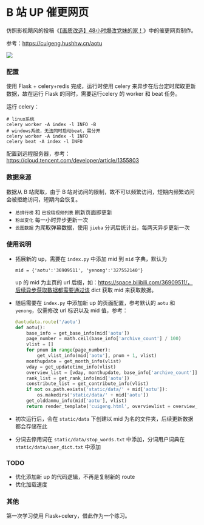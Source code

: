 # B 站 UP 催更网页



仿照影视飓风的投稿《[【画质改造】48小时爆改党妹的家！](https://www.bilibili.com/video/BV1pz4y1S7t7)》中的催更网页制作。

参考：https://cuigeng.hushhw.cn/aotu

![](https://photo.hushhw.cn/img2021/cuigeng_aotu.png)



### 配置

使用 Flask + celery+redis 完成，运行时使用 celery 来异步在后台定时爬取更新数据，故在运行 Flask 的同时，需要运行celery 的 worker 和 beat 任务。

运行 celery：

```
# linux系统
celery worker -A index -l INFO -B
# windows系统，无法同时启动beat，需分开
celery worker -A index -l INFO
celery beat -A index -l INFO
```

配置到远程服务器，参考：https://cloud.tencent.com/developer/article/1355803



### 数据来源

数据从 B 站爬取，由于 B 站对访问的限制，故不可以频繁访问，短期内频繁访问会被拒绝访问，短期内会恢复。

* `总排行榜` 和 `已投稿视频列表` 刷新页面即更新
* `粉丝变化` 每一小时异步更新一次
* `云图数据` 为爬取弹幕数据，使用 `jieba` 分词后统计出，每两天异步更新一次



### 使用说明

* 拓展新的 up，需要在 `index.py` 中添加 mid 到 `mid` 字典，默认为

  ```
  mid = {'aotu':'36909511', 'yenong':'327552140'}
  ```

  up 的 mid 为主页的 url 后缀，如：https://space.bilibili.com/36909511/，后续异步获取数据都需要通过该 dict 获取 mid 来获取数据。

* 随后需要在 `index.py` 中添加新 up 的页面配置，参考默认的 `aotu` 和 `yenong`，仅需修改 url 标识以及 mid 值，参考：

  ```python
  @aotudata.route('/aotu')
  def aotu():
      base_info = get_base_info(mid['aotu'])
      page_number = math.ceil(base_info['archive_count'] / 100)
      vlist = []
      for pnum in range(page_number):
          get_vlist_info(mid['aotu'], pnum + 1, vlist)
      monthupdate = get_month_info(vlist)
      vday = get_updatetime_info(vlist)
      overview_list = [vday, monthupdate, base_info['archive_count']]
      rank_list = get_rank_info(mid['aotu'])
      constribute_list = get_contribute_info(vlist)
      if not os.path.exists('static/data/' + mid['aotu']):
          os.makedirs('static/data/' + mid['aotu'])
      get_olddanmu_info(mid['aotu'], vlist)
      return render_template('cuigeng.html', overviewlist = overview_list, ranklist = rank_list, constributelist = constribute_list)
  ```

* 初次运行后，会在 `static/data` 下创建以 mid 为名的文件夹，后续更新数据都会存储在此

* 分词去停用词在 `static/data/stop_words.txt` 中添加，分词用户词典在 `static/data/user_dict.txt` 中添加



### TODO

* 优化添加新 up 的代码逻辑，不再是复制新的 route
* 优化加载速度



### 其他

第一次学习使用 Flask+celery，借此作为一个练习。



